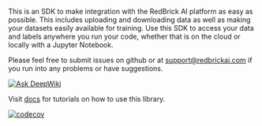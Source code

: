 This is an SDK to make integration with the RedBrick AI platform as easy as possible. This includes uploading and downloading data
as well as making your datasets easily available for training. Use this SDK to access your data and labels anywhere you run your code, whether that is on the cloud or locally with a Jupyter Notebook.

Please feel free to submit issues on github or at [support@redbrickai.com](mailto:support@redbrickai.com) if you run into any problems or have suggestions.

[![Ask DeepWiki](https://deepwiki.com/badge.svg)](https://deepwiki.com/redbrick-ai/redbrick-sdk)

Visit [docs](https://sdk.redbrickai.com) for tutorials on how to use this library. 

[![codecov](https://codecov.io/gh/redbrick-ai/redbrick-sdk/branch/master/graph/badge.svg?token=E9961NFAWS)](https://codecov.io/gh/redbrick-ai/redbrick-sdk)
